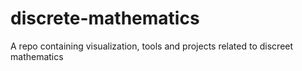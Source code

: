 # discrete-mathematics
A repo containing visualization, tools and projects related to discreet mathematics
